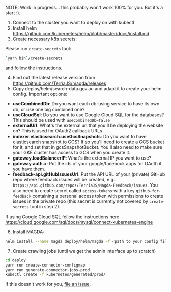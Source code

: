 NOTE: Work in progress... this probably won't work 100% for you. But it's a start :).

1.  Connect to the cluster you want to deploy on with kubectl
2.  Install helm https://github.com/kubernetes/helm/blob/master/docs/install.md
3.  Create necessary k8s secrets:

Please run `create-secrets` tool:

```bash
`yarn bin`/create-secrets
```

and follow the instructions.

4.  Find out the latest release version from https://github.com/TerriaJS/magda/releases
5.  Copy deploy/helm/search-data.gov.au and adapt it to create your helm config. Important options:

-   **useCombinedDb**: Do you want each db-using service to have its own db, or use one big combined one?
-   **useCloudSql**: Do you want to use Google Cloud SQL for the databases? This should be used with `useCombinedDb=false`
-   **externalUrl**: What's the external url that you'll be deploying the website on? This is used for OAuth2 callback URLs
-   **indexer.elasticsearch.useGcsSnapshots**: Do you want to have elasticsearch snapshot to GCS? If so you'll need to create a GCS bucket for it, and set that in gcsSnapshotBucket. You'll also need to make sure your GKE cluster has access to GCS when you create it.
-   **gateway.loadBalancerIP**: What's the external IP you want to use?
-   **gateway.auth.x**: Put the ids of your google/facebook apps for OAuth if you have them.
-   **feedback-api.gitHubIssuesUrl**: Put the API URL of your (private) GitHub repo where feedback issues will be created, e.g. `https://api.github.com/repos/TerriaJS/Magda-Feedback/issues`. You also need to create secret called `access-tokens` with a key `github-for-feedback` containing a personal access token with permissions to create issues in the private repo (this secret is currently not covered by `create-secrets` tool in step 2).

If using Google Cloud SQL follow the instructions here https://cloud.google.com/sql/docs/mysql/connect-kubernetes-engine

6.  Install MAGDA:

```bash
helm install --name magda deploy/helm/magda -f <path to your config file>
```

7.  Create crawling jobs (until we get the admin interface up to scratch)

```bash
cd deploy
yarn run create-connector-configmap
yarn run generate-connector-jobs-prod
kubectl create -f kubernetes/generated/prod/
```

If this doesn't work for you, [file an issue](https://github.com/TerriaJS/magda/issues).
